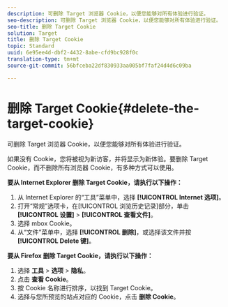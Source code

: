 ```yaml
---
description: 可删除 Target 浏览器 Cookie，以便您能够对所有体验进行验证。
seo-description: 可删除 Target 浏览器 Cookie，以便您能够对所有体验进行验证。
seo-title: 删除 Target Cookie
solution: Target
title: 删除 Target Cookie
topic: Standard
uuid: 6e95ee4d-dbf2-4432-8abe-cfd9bc928f0c
translation-type: tm+mt
source-git-commit: 56bfceba22df830933aa005bf7faf24d4d6c09ba

---
```



# 删除 Target Cookie{#delete-the-target-cookie}

可删除 Target 浏览器 Cookie，以便您能够对所有体验进行验证。

如果没有 Cookie，您将被视为新访客，并将显示为新体验。要删除 Target Cookie，而不删除所有浏览器 Cookie，有多种方式可以使用。

**要从 Internet Explorer 删除 Target Cookie，请执行以下操作：**

1. 从 Internet Explorer 的“工具”菜单中，选择 **[!UICONTROL Internet 选项]**。
1. 打开“常规”选项卡，在[!UICONTROL 浏览历史记录]部分，单击 **[!UICONTROL 设置]** &gt; **[!UICONTROL 查看文件]**。
1. 选择 mbox Cookie。
1. 从“文件”菜单中，选择 **[!UICONTROL 删除]**，或选择该文件并按 **[!UICONTROL Delete 键]**。

**要从 Firefox 删除 Target Cookie，请执行以下操作：**

1. 选择 **工具** &gt; **选项** &gt; **隐私**。
1. 点击 **查看 Cookie**。
1. 按 Cookie 名称进行排序，以找到 Target Cookie。
1. 选择与您所预览的站点对应的 Cookie，点击 **删除 Cookie**。

